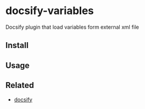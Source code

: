 # docsify-variables
Docsify plugin that load variables form external xml file

## Install

## Usage

## Related
- [docsify](https://github.com/docsifyjs/docsify)